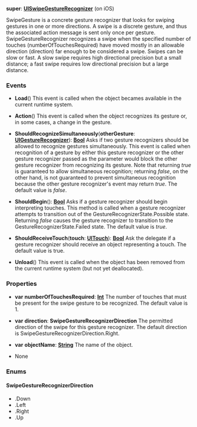 **super**: **[UISwipeGestureRecognizer](UISwipeGestureRecognizer.md)** (on iOS)

SwipeGesture is a concrete gesture recognizer that looks for swiping gestures in one or more directions. A swipe is a discrete gesture, and thus the associated action message is sent only once per gesture. SwipeGestureRecognizer recognizes a swipe when the specified number of touches (numberOfTouchesRequired) have moved mostly in an allowable direction (direction) far enough to be considered a swipe. Swipes can be slow or fast. A slow swipe requires high directional precision but a small distance; a fast swipe requires low directional precision but a large distance.

### Events

* **Load**()
This event is called when the object becames available in the current runtime system.

* **Action**()
This event is called when the object recognizes its gesture or, in some cases, a change in the gesture.

* **ShouldRecognizeSimultaneously**(**otherGesture**: **[UIGestureRecognizer](UIGestureRecognizer.md)**): <strong>[Bool](../gravity/bool.md)</strong> 
Asks if two gesture recognizers should be allowed to recognize gestures simultaneously. This event is called when recognition of a gesture by either this gesture recognizer or the other gesture recognizer passed as the parameter would block the other gesture recognizer from recognizing its gesture. Note that returning <i>true</i> is guaranteed to allow simultaneous recognition; returning <i>false</i>, on the other hand, is not guaranteed to prevent simultaneous recognition because the other gesture recognizer's event may return <i>true</i>. The default value is <i>false</i>.

* **ShouldBegin**(): <strong>[Bool](../gravity/bool.md)</strong> 
Asks if a gesture recognizer should begin interpreting touches. This method is called when a gesture recognizer attempts to transition out of the GestureRecognizerState.Possible state. Returning <i>false</i> causes the gesture recognizer to transition to the GestureRecognizerState.Failed state. The default value is <i>true</i>.

* **ShouldReceiveTouch**(**touch**: **[UITouch](UITouch.md)**): <strong>[Bool](../gravity/bool.md)</strong> 
Ask the delegate if a gesture recognizer should receive an object representing a touch. The default value is true.

* **Unload**()
This event is called when the object has been removed from the current runtime system (but not yet deallocated).



### Properties

* **var** **numberOfTouchesRequired**: **[Int](../gravity/int.md)**
The number of touches that must be present for the swipe gesture to be recognized. The default value is 1.

* **var** **direction**: **SwipeGestureRecognizerDirection**
The permitted direction of the swipe for this gesture recognizer. The default direction is SwipeGestureRecognizerDirection.Right.

* **var** **objectName**: **[String](../gravity/string.md)**
The name of the object.



* None

### Enums

<div id="_enum_SwipeGestureRecognizerDirection"></div>

#### SwipeGestureRecognizerDirection
 * .Down
 * .Left
 * .Right
 * .Up



